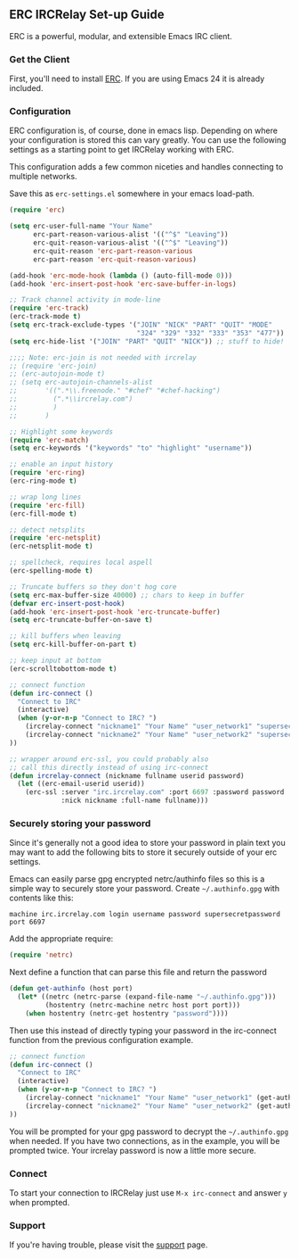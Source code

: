 ## ERC IRCRelay Set-up Guide

ERC is a powerful, modular, and extensible Emacs IRC client.

### Get the Client

First, you'll need to install [ERC](http://www.emacswiki.org/emacs/ERC). If you are using Emacs 24 it is already included.

### Configuration

ERC configuration is, of course, done in emacs lisp. Depending on where your configuration is stored this can vary greatly. You can use the following settings as a starting point to get IRCRelay working with ERC.

This configuration adds a few common niceties and handles connecting to multiple networks.

Save this as `erc-settings.el` somewhere in your emacs load-path.

```lisp
(require 'erc)

(setq erc-user-full-name "Your Name"
      erc-part-reason-various-alist '(("^$" "Leaving"))
      erc-quit-reason-various-alist '(("^$" "Leaving"))
      erc-quit-reason 'erc-part-reason-various
      erc-part-reason 'erc-quit-reason-various)

(add-hook 'erc-mode-hook (lambda () (auto-fill-mode 0)))
(add-hook 'erc-insert-post-hook 'erc-save-buffer-in-logs)

;; Track channel activity in mode-line
(require 'erc-track)
(erc-track-mode t)
(setq erc-track-exclude-types '("JOIN" "NICK" "PART" "QUIT" "MODE"
                                "324" "329" "332" "333" "353" "477"))
(setq erc-hide-list '("JOIN" "PART" "QUIT" "NICK")) ;; stuff to hide!

;;;; Note: erc-join is not needed with ircrelay
;; (require 'erc-join)
;; (erc-autojoin-mode t)
;; (setq erc-autojoin-channels-alist
;;       '((".*\\.freenode." "#chef" "#chef-hacking")
;;         (".*\\ircrelay.com")
;;         )
;;       )

;; Highlight some keywords
(require 'erc-match)
(setq erc-keywords '("keywords" "to" "highlight" "username"))

;; enable an input history
(require 'erc-ring)
(erc-ring-mode t)

;; wrap long lines
(require 'erc-fill)
(erc-fill-mode t)

;; detect netsplits
(require 'erc-netsplit)
(erc-netsplit-mode t)

;; spellcheck, requires local aspell
(erc-spelling-mode t)

;; Truncate buffers so they don't hog core
(setq erc-max-buffer-size 40000) ;; chars to keep in buffer
(defvar erc-insert-post-hook)
(add-hook 'erc-insert-post-hook 'erc-truncate-buffer)
(setq erc-truncate-buffer-on-save t)

;; kill buffers when leaving
(setq erc-kill-buffer-on-part t)

;; keep input at bottom
(erc-scrolltobottom-mode t)

;; connect function
(defun irc-connect ()
  "Connect to IRC"
  (interactive)
  (when (y-or-n-p "Connect to IRC? ")
    (ircrelay-connect "nickname1" "Your Name" "user_network1" "supersecretircrelaypass")
    (ircrelay-connect "nickname2" "Your Name" "user_network2" "supersecretircrelaypass")
))

;; wrapper around erc-ssl, you could probably also 
;; call this directly instead of using irc-connect
(defun ircrelay-connect (nickname fullname userid password)
  (let ((erc-email-userid userid))
    (erc-ssl :server "irc.ircrelay.com" :port 6697 :password password
             :nick nickname :full-name fullname)))

```

### Securely storing your password

Since it's generally not a good idea to store your password in plain
text you may want to add the following bits to store it securely
outside of your erc settings.

Emacs can easily parse gpg encrypted netrc/authinfo files so this
is a simple way to securely store your password. Create
`~/.authinfo.gpg` with contents like this:

```
machine irc.ircrelay.com login username password supersecretpassword port 6697
```

Add the appropriate require:

```lisp
(require 'netrc)
```

Next define a function that can parse this file and return the password

```lisp
(defun get-authinfo (host port)
  (let* ((netrc (netrc-parse (expand-file-name "~/.authinfo.gpg")))
         (hostentry (netrc-machine netrc host port port)))
    (when hostentry (netrc-get hostentry "password"))))
```

Then use this instead of directly typing your password in the
irc-connect function from the previous configuration example.

```lisp
;; connect function
(defun irc-connect ()
  "Connect to IRC"
  (interactive)
  (when (y-or-n-p "Connect to IRC? ")
    (ircrelay-connect "nickname1" "Your Name" "user_network1" (get-authinfo "irc.ircrelay.com" "6697"))
    (ircrelay-connect "nickname2" "Your Name" "user_network2" (get-authinfo "irc.ircrelay.com" "6697"))
))
```

You will be prompted for your gpg password to decrypt the
`~/.authinfo.gpg` when needed. If you have two connections, as in the
example, you will be prompted twice. Your ircrelay password is now a
little more secure.

### Connect

To start your connection to IRCRelay just use `M-x irc-connect` and answer `y` when prompted.

### Support

If you're having trouble, please visit the [support](https://www.ircrelay.com/support) page.
